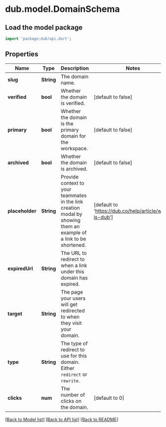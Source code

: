 # dub.model.DomainSchema

## Load the model package
```dart
import 'package:dub/api.dart';
```

## Properties
Name | Type | Description | Notes
------------ | ------------- | ------------- | -------------
**slug** | **String** | The domain name. | 
**verified** | **bool** | Whether the domain is verified. | [default to false]
**primary** | **bool** | Whether the domain is the primary domain for the workspace. | [default to false]
**archived** | **bool** | Whether the domain is archived. | [default to false]
**placeholder** | **String** | Provide context to your teammates in the link creation modal by showing them an example of a link to be shortened. | [default to 'https://dub.co/help/article/what-is-dub']
**expiredUrl** | **String** | The URL to redirect to when a link under this domain has expired. | 
**target** | **String** | The page your users will get redirected to when they visit your domain. | 
**type** | **String** | The type of redirect to use for this domain. Either `redirect` or `rewrite`. | 
**clicks** | **num** | The number of clicks on the domain. | [default to 0]

[[Back to Model list]](../README.md#documentation-for-models) [[Back to API list]](../README.md#documentation-for-api-endpoints) [[Back to README]](../README.md)



